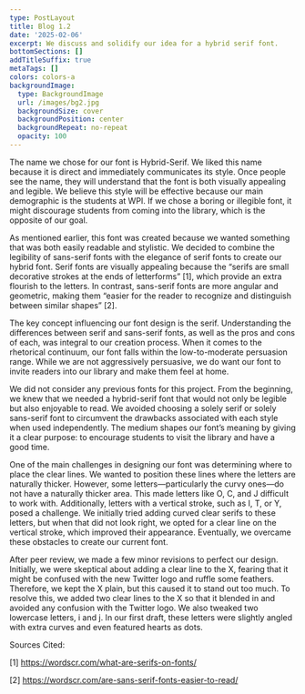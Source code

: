 ```yaml
---
type: PostLayout
title: Blog 1.2
date: '2025-02-06'
excerpt: We discuss and solidify our idea for a hybrid serif font.
bottomSections: []
addTitleSuffix: true
metaTags: []
colors: colors-a
backgroundImage:
  type: BackgroundImage
  url: /images/bg2.jpg
  backgroundSize: cover
  backgroundPosition: center
  backgroundRepeat: no-repeat
  opacity: 100
---
```

The name we chose for our font is Hybrid-Serif. We liked this name because it is direct and immediately communicates its style. Once people see the name, they will understand that the font is both visually appealing and legible. We believe this style will be effective because our main demographic is the students at WPI. If we chose a boring or illegible font, it might discourage students from coming into the library, which is the opposite of our goal.

As mentioned earlier, this font was created because we wanted something that was both easily readable and stylistic. We decided to combine the legibility of sans-serif fonts with the elegance of serif fonts to create our hybrid font. Serif fonts are visually appealing because the “serifs are small decorative strokes at the ends of letterforms” \[1], which provide an extra flourish to the letters. In contrast, sans-serif fonts are more angular and geometric, making them “easier for the reader to recognize and distinguish between similar shapes” \[2].

The key concept influencing our font design is the serif. Understanding the differences between serif and sans-serif fonts, as well as the pros and cons of each, was integral to our creation process. When it comes to the rhetorical continuum, our font falls within the low-to-moderate persuasion range. While we are not aggressively persuasive, we do want our font to invite readers into our library and make them feel at home.

We did not consider any previous fonts for this project. From the beginning, we knew that we needed a hybrid-serif font that would not only be legible but also enjoyable to read. We avoided choosing a solely serif or solely sans-serif font to circumvent the drawbacks associated with each style when used independently. The medium shapes our font’s meaning by giving it a clear purpose: to encourage students to visit the library and have a good time.

One of the main challenges in designing our font was determining where to place the clear lines. We wanted to position these lines where the letters are naturally thicker. However, some letters—particularly the curvy ones—do not have a naturally thicker area. This made letters like O, C, and J difficult to work with. Additionally, letters with a vertical stroke, such as I, T, or Y, posed a challenge. We initially tried adding curved clear serifs to these letters, but when that did not look right, we opted for a clear line on the vertical stroke, which improved their appearance. Eventually, we overcame these obstacles to create our current font.

After peer review, we made a few minor revisions to perfect our design. Initially, we were skeptical about adding a clear line to the X, fearing that it might be confused with the new Twitter logo and ruffle some feathers. Therefore, we kept the X plain, but this caused it to stand out too much. To resolve this, we added two clear lines to the X so that it blended in and avoided any confusion with the Twitter logo. We also tweaked two lowercase letters, i and j. In our first draft, these letters were slightly angled with extra curves and even featured hearts as dots.

Sources Cited:

\[1]
<https://wordscr.com/what-are-serifs-on-fonts/>

\[2]
<https://wordscr.com/are-sans-serif-fonts-easier-to-read/>
